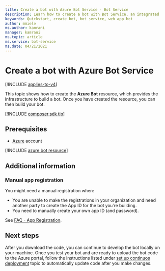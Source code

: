 ```yaml
---
title: Create a bot with Azure Bot Service - Bot Service
description: Learn how to create a bot with Bot Service, an integrated, dedicated bot development environment.
keywords: Quickstart, create bot, bot service, web app bot
author: mmiele
ms.author: kamrani
manager: kamrani
ms.topic: article
ms.service: bot-service
ms.date: 04/21/2021
---
```


# Create a bot with Azure Bot Service

[!INCLUDE [applies-to-v4](../includes/applies-to-v4-current.md)]

This topic shows how to create the **Azure Bot** resource, which provides the infrastructure to build a bot. Once you have created the resource, you can then build your bot. 

[!INCLUDE [composer sdk tip](../includes/azure-bot-resource/composer-tip.md)]


## Prerequisites

- [Azure](https://portal.azure.com) account

[!INCLUDE [azure bot resource](../includes/azure-bot-resource/azure-bot-resource.md)]


<!-- Replaced by the previous include 
### Create a new bot service

1. Log in to the [Azure portal](https://portal.azure.com/).
1. Click **Create a resource** link found in the upper left-hand corner of the Azure portal.
1. In the search box enter *bot* and in the drop-down list select **Web App Bot**.

    ![web app bot](../media/azure-bot-quickstarts/web-app-bot.png)

1. In the **Web App Bot** page, click the **Create** button.

    ![web app bot create](../media/azure-bot-quickstarts/web-app-bot-create.png)

1. In the **Web App Bot** form, provide the requested information about your bot as specified in the table below the image.

    ![Create Web App Bot blade](../media/azure-bot-quickstarts/sdk-create-bot-service-blade.png)

    | Setting | Suggested value | Description |
    | ---- | ---- | ---- |
    | **Bot name** | Your bot's display name | The display name for the bot that appears in channels and directories. This name can be changed at anytime. |
    | **Subscription** | Your subscription | Select the Azure subscription you want to use. |
    | **Resource Group** | myResourceGroup | You can create a new [resource group](/azure/azure-resource-manager/resource-group-overview#resource-groups) or choose from an existing one. |
    | **Location** | The default location | Select the geographic location for your resource group. Your location choice can be any location listed, though it's often best to choose a location closest to your customer. The location cannot be changed once the bot is created. |
    | **Pricing tier** | F0 | Select a pricing tier. You may update the pricing tier at any time. For more information, see [Bot Service pricing](https://azure.microsoft.com/pricing/details/bot-service/). |
    | **App name** | A unique name | The unique URL name of the bot. For example, if you name your bot *myawesomebot*, then your bot's URL will be `http://myawesomebot.azurewebsites.net`. The name must use alphanumeric and underscore characters only. There is a 35 character limit to this field. The App name cannot be changed once the bot is created. |
    | **Bot template** | Echo bot | Choose **SDK v4**. Select either C# or Node.js for this quickstart, then click **Select**.
    | **App service plan/Location** | Your app service plan  | Select an [app service plan](https://azure.microsoft.com/pricing/details/app-service/plans/) location. Your location choice can be any location listed, though it's often best to choose the same location as the bot service. |
    | **LUIS Accounts** _Only available for Basic Bot template_ | LUIS Azure Resource Name | After [migrating LUIS Resources over to an Azure Resource](/azure/cognitive-services/luis/luis-migration-authoring), input the Azure Resource name to associate this LUIS Application with that Azure Resource.
    | **Application Insights** | On | Decide if you want to turn [Application Insights](/bot-framework/bot-service-manage-analytics) **On** or **Off**. If you select **On**, you must also specify a regional location. Your location choice can be any location listed, though it's often best to choose the same location as the bot service. |
    | **Microsoft App ID and password** | Auto create App ID and password | Use this option if you need to manually enter a Microsoft App ID and password. Otherwise, a new Microsoft App ID and password will be created for you in the bot creation process. When creating an app registration manually for the Bot Service, please ensure that the supported account types is set to **Accounts in any organizational directory** or **Accounts in any organizational directory and personal Microsoft accounts (e.g. Outlook.com, Xbox, etc.)** |

1. Click **Create** to create the service and deploy the bot to the cloud. This process may take several minutes.

    Confirm that the bot has been deployed by checking the **Notifications**. The notifications will change from **Deployment in progress...** to **Deployment succeeded**. Click **Go to resource** link to open the bot's resources page.

Now that your bot is created, test it in Web Chat.

## Test the bot

In the **Settings** section, click **Test in Web Chat**. Azure Bot Service will load the Web Chat control and connect to your bot.

:::image type="content" source="../media/azure-bot-quickstarts/web-app-bot-test.png" alt-text="The the bot on Azure in Web Chat.":::

Enter a message and your bot should respond.

## Download code

You can download the code to work on it locally.

1. Go to the **Overview** blade.
1. Select **Download bot source code** in the top toolbar or at the bottom of the pane.
1. Follow the prompts to download the code, and then unzip the folder.

    [!INCLUDE [download keys snippet](../includes/snippet-abs-key-download.md)]

:::image type="content" source="../media/azure-bot-quickstarts/web-app-bot-download.png" alt-text="Links on the Overview pane to download the bot source code.":::

-->

## Additional information

### Manual app registration

You might need a manual registration when:

- You are unable to make the registrations in your organization and need another party to create the App ID for the bot you're building.
- You need to manually create your own app ID (and password).

See [FAQ - App Registration](../bot-service-resources-faq-azure.yml#how-do-i-create-my-own-app-registration).

## Next steps

After you download the code, you can continue to develop the bot locally on your machine. Once you test your bot and are ready to upload the bot code to the Azure portal, follow the instructions listed under [set up continuos deployment](../bot-service-build-continuous-deployment.md) topic to automatically update code after you make changes.
